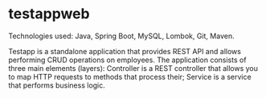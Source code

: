 # testappweb

Technologies used: Java, Spring Boot, MySQL, Lombok, Git, Maven.

Testapp is a standalone application that provides REST API and allows performing CRUD operations on employees. The application consists of three main
elements (layers): Controller is a REST controller that allows you to map HTTP requests to methods that process
their; Service is a service that performs business logic.
